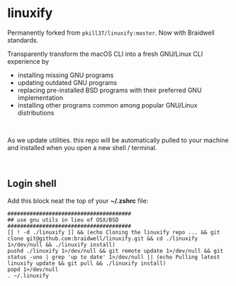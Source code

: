 # linuxify

Permanently forked from `pkill37/linuxify:master`. Now with Braidwell standards.

Transparently transform the macOS CLI into a fresh GNU/Linux CLI experience by

- installing missing GNU programs
- updating outdated GNU programs
- replacing pre-installed BSD programs with their preferred GNU implementation
- installing other programs common among popular GNU/Linux distributions

&nbsp;

As we update utilities. this repo will be automatically pulled
to your machine and installed when you open a new shell / terminal.

&nbsp;

## Login shell

Add this block neat the top of your __~/.zshrc__ file:

```shell
#######################################
## use gnu utils in lieu of OSX/BSD
#######################################
[[ ! -d ./linuxify ]] && (echo Cloning the linuxify repo ... && git clone git@github.com:braidwell/linuxify.git && cd ./linuxify 1>/dev/null && ./linuxify install)
pushd ./linuxify 1>/dev/null && git remote update 1>/dev/null && git status -uno | grep 'up to date' 1>/dev/null || (echo Pulling latest linuxify update && git pull && ./linuxify install)
popd 1>/dev/null
. ~/.linuxify
```
